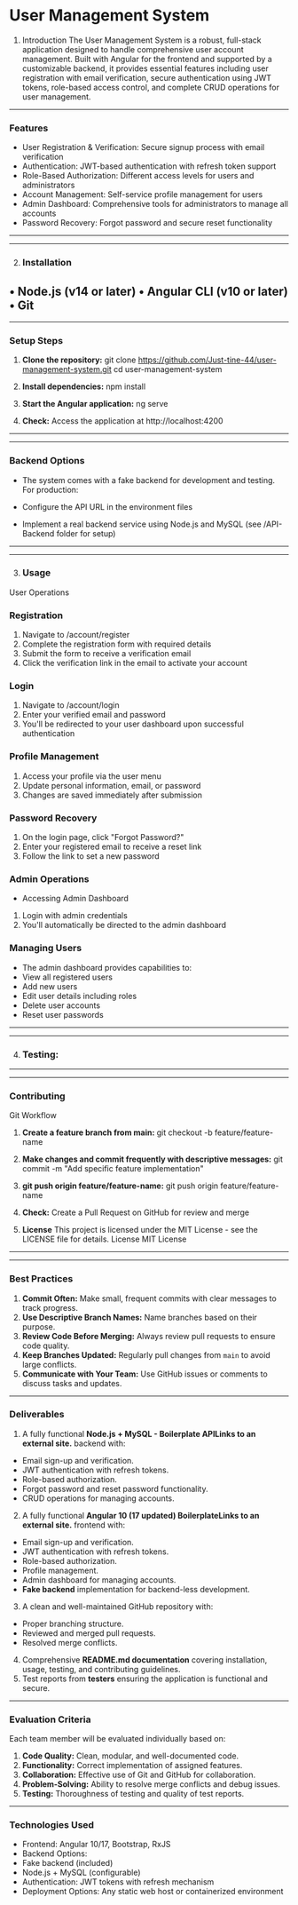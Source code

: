 # User Management System

1. Introduction
The User Management System is a robust, full-stack application designed to handle comprehensive user account management. Built with Angular for the frontend and supported by a customizable backend, it provides essential features including user registration with email verification, secure authentication using JWT tokens, role-based access control, and complete CRUD operations for user management.

---
### **Features**
- User Registration & Verification: Secure signup process with email verification
- Authentication: JWT-based authentication with refresh token support
- Role-Based Authorization: Different access levels for users and administrators
- Account Management: Self-service profile management for users
- Admin Dashboard: Comprehensive tools for administrators to manage all accounts
- Password Recovery: Forgot password and secure reset functionality
---

---
2. ### **Installation**
• Node.js (v14 or later)
• Angular CLI (v10 or later)
• Git
---

---
### **Setup Steps**
1. **Clone the repository:**
git clone https://github.com/Just-tine-44/user-management-system.git
cd user-management-system 

2. **Install dependencies:**
npm install

3. **Start the Angular application:**
ng serve

4. **Check:**
Access the application at http://localhost:4200
---

---
### **Backend Options**
- The system comes with a fake backend for development and testing. For production:

- Configure the API URL in the environment files
- Implement a real backend service using Node.js and MySQL (see /API-Backend folder for setup)
---

---
3. ### **Usage**
User Operations

### **Registration**
1. Navigate to /account/register
2. Complete the registration form with required details
3. Submit the form to receive a verification email
4. Click the verification link in the email to activate your account

### **Login**
1. Navigate to /account/login
2. Enter your verified email and password
3. You'll be redirected to your user dashboard upon successful authentication

### **Profile Management**
1. Access your profile via the user menu
2. Update personal information, email, or password
3. Changes are saved immediately after submission

### **Password Recovery**
1. On the login page, click "Forgot Password?"
2. Enter your registered email to receive a reset link
3. Follow the link to set a new password

### **Admin Operations**
- Accessing Admin Dashboard
1. Login with admin credentials
2. You'll automatically be directed to the admin dashboard


### **Managing Users**
- The admin dashboard provides capabilities to:
- View all registered users
- Add new users
- Edit user details including roles
- Delete user accounts
- Reset user passwords
---

---
4. ### **Testing:**
---


---
### **Contributing**
Git Workflow

1. **Create a feature branch from main:**
git checkout -b feature/feature-name

2. **Make changes and commit frequently with descriptive messages:**
git commit -m "Add specific feature implementation"

3. **git push origin feature/feature-name:**
git push origin feature/feature-name

4. **Check:**
Create a Pull Request on GitHub for review and merge

6. **License**
This project is licensed under the MIT License - see the LICENSE file for details.
License
MIT License
---

---
### **Best Practices**
1. **Commit Often:** Make small, frequent commits with clear messages to track progress.
2. **Use Descriptive Branch Names:** Name branches based on their purpose.
3. **Review Code Before Merging:** Always review pull requests to ensure code quality.
4. **Keep Branches Updated:** Regularly pull changes from `main` to avoid large conflicts.
5. **Communicate with Your Team:** Use GitHub issues or comments to discuss tasks and updates.
---
### **Deliverables**
1. A fully functional **Node.js + MySQL - Boilerplate APILinks to an external site.** backend with:
- Email sign-up and verification.
- JWT authentication with refresh tokens.
- Role-based authorization.
- Forgot password and reset password functionality.
- CRUD operations for managing accounts.
2. A fully functional **Angular 10 (17 updated) BoilerplateLinks to an external site.** frontend with:
- Email sign-up and verification.
- JWT authentication with refresh tokens.
- Role-based authorization.
- Profile management.
- Admin dashboard for managing accounts.
- **Fake backend** implementation for backend-less development.
3. A clean and well-maintained GitHub repository with:
- Proper branching structure.
- Reviewed and merged pull requests.
- Resolved merge conflicts.
4. Comprehensive **README.md documentation** covering installation, usage, testing, and contributing guidelines.
5. Test reports from **testers** ensuring the application is functional and secure.
---
### **Evaluation Criteria**
Each team member will be evaluated individually based on:
1. **Code Quality:** Clean, modular, and well-documented code.
2. **Functionality:** Correct implementation of assigned features.
3. **Collaboration:** Effective use of Git and GitHub for collaboration.
4. **Problem-Solving:** Ability to resolve merge conflicts and debug issues.
5. **Testing:** Thoroughness of testing and quality of test reports.
---

### **Technologies Used**
- Frontend: Angular 10/17, Bootstrap, RxJS
- Backend Options:
 -  Fake backend (included)
 - Node.js + MySQL (configurable)
- Authentication: JWT tokens with refresh mechanism
- Deployment Options: Any static web host or containerized environment